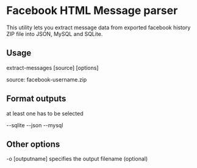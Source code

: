 # Facebook HTML Message parser

This utility lets you extract message data from exported 
facebook history ZIP file into JSON, MySQL and SQLite.

## Usage

extract-messages [source] [options]

source: facebook-username.zip

## Format outputs

at least one has to be selected

--sqlite
--json
--mysql

## Other options 

-o [outputname]     specifies the output filename  (optional)


 